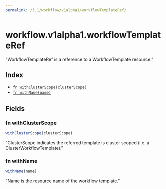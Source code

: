 ```yaml
---
permalink: /3.1/workflow/v1alpha1/workflowTemplateRef/
---
```


# workflow.v1alpha1.workflowTemplateRef

"WorkflowTemplateRef is a reference to a WorkflowTemplate resource."

## Index

* [`fn withClusterScope(clusterScope)`](#fn-withclusterscope)
* [`fn withName(name)`](#fn-withname)

## Fields

### fn withClusterScope

```ts
withClusterScope(clusterScope)
```

"ClusterScope indicates the referred template is cluster scoped (i.e. a ClusterWorkflowTemplate)."

### fn withName

```ts
withName(name)
```

"Name is the resource name of the workflow template."